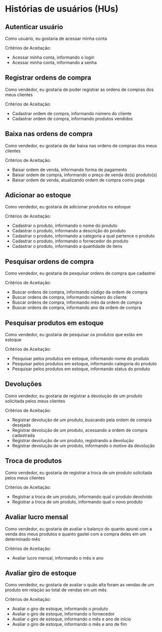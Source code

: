 # Histórias de usuários (HUs)

## Autenticar usuário

Como usuário, eu gostaria de acessar minha conta

Critérios de Aceitação:
- Acessar minha conta, informando o login
- Acessar minha conta, informando a senha


## Registrar ordens de compra

Como vendedor, eu gostaria de poder registrar as ordens de compras dos meus clientes

Critérios de Aceitação:
- Cadastrar ordem de compra, informando número do cliente
- Cadastrar ordem de compra, informando produtos vendidos


## Baixa nas ordens de compra

Como vendedor, eu gostaria de dar baixa nas ordens de compras dos meus clientes

Critérios de Aceitação:
- Baixar ordem de venda, informando forma de pagamento
- Baixar ordem de compra, informando o preço de venda do(s) produto(s)
- Baixar ordem de venda, atualizando ordem de compra como paga

## Adicionar ao estoque

Como vendedor, eu gostaria de adicionar produtos no estoque

Critérios de Aceitação:
- Cadastrar o produto, informando o nome do produto
- Cadastrar o produto, informando a descrição do produto
- Cadastrar o produto, informando a categoria a qual pertence o produto
- Cadastrar o produto, informando o fornecedor do produto
- Cadastrar o produto, informando a quantidade de itens

## Pesquisar ordens de compra

Como vendedor, eu gostaria de pesquisar ordens de compra que cadastrei

Critérios de Aceitação:
- Buscar ordens de compra, informando código da ordem de compra
- Buscar ordens de compra, informando número do cliente 
- Buscar ordens de compra, informando mês da ordem de compra
- Buscar ordens de compra, informando ano da ordem de compra

## Pesquisar produtos em estoque

Como vendedor, eu gostaria de pesquisar os produtos que estão em estoque

Critérios de Aceitação:
- Pesquisar pelos produtos em estoque, informando nome do produto
- Pesquisar pelos produtos em estoque, informando categoria do produto
- Pesquisar pelos produtos em estoque, informando status do produto

## Devoluções

Como vendedor, eu gostaria de registrar a devolução de um produto solicitada pelos meus clientes

Critérios de Aceitação:
- Registrar devolução de um produto, buscando pela ordem de compra desejada
- Registrar devolução de um produto, acessando a ordem de compra cadastrada
- Registrar devolução de um produto, registrando a devolução
- Registrar devolução de um produto, informando o motivo da devolução

## Troca de produtos

Como vendedor, eu gostaria de registrar a troca de um produto solicitada pelos meus clientes

Critérios de Aceitação:
- Registrar a troca de um produto, informando qual o produto devolvido
- Registrar a troca de um produto, informando qual o novo produto

## Avaliar lucro mensal

Como vendedor, eu gostaria de avaliar o balanço do quanto apurei com a venda dos meus produtos e quanto gastei com a compra deles em um determinado mês

Critérios de Aceitação:
- Avaliar lucro mensal, informando o mês e ano

## Avaliar giro de estoque

Como vendedor, eu gostaria de avaliar o quão alta foram as vendas de um produto em relação ao total de vendas em um mês

Critérios de Aceitação:
- Avaliar o giro de estoque, informando o produto
- Avaliar o giro de estoque, informando o fornecedor
- Avaliar o giro de estoque, informando o mês e ano de início
- Avaliar o giro de estoque, informando o mês e ano de fim